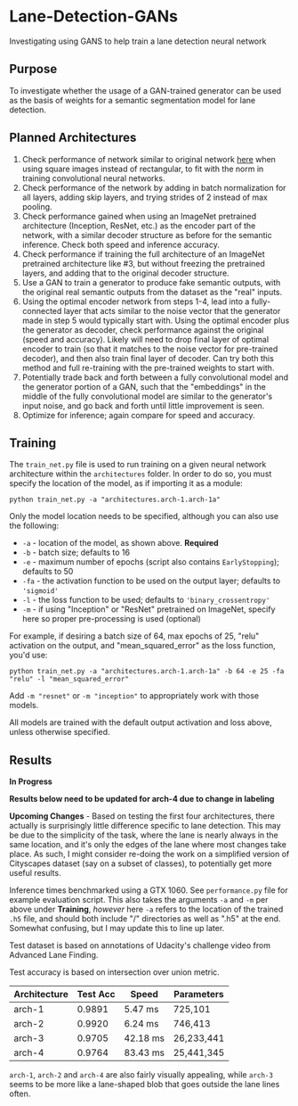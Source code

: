 # Lane-Detection-GANs
Investigating using GANS to help train a lane detection neural network

## Purpose
To investigate whether the usage of a GAN-trained generator can be used as the basis of weights for a semantic segmentation model for lane detection.

## Planned Architectures
1. Check performance of network similar to original network [here](https://github.com/mvirgo/MLND-Capstone) when using square images instead of rectangular, to fit with the norm in training convolutional neural networks.
2. Check performance of the network by adding in batch normalization for all layers, adding skip layers, and trying strides of 2 instead of max pooling.
3. Check performance gained when using an ImageNet pretrained architecture (Inception, ResNet, etc.) as the encoder part of the network, with a similar decoder structure as before for the semantic inference. Check both speed and inference accuracy.
4. Check performance if training the full architecture of an ImageNet pretrained architecture like #3, but without freezing the pretrained layers, and adding that to the original decoder structure.
5. Use a GAN to train a generator to produce fake semantic outputs, with the original real semantic outputs from the dataset as the "real" inputs. 
6. Using the optimal encoder network from steps 1-4, lead into a fully-connected layer that acts similar to the noise vector that the generator made in step 5 would typically start with. Using the optimal encoder plus the generator as decoder, check performance against the original (speed and accuracy). Likely will need to drop final layer of optimal encoder to train (so that it matches to the noise vector for pre-trained decoder), and then also train final layer of decoder. Can try both this method and full re-training with the pre-trained weights to start with.
7. Potentially trade back and forth between a fully convolutional model and the generator portion of a GAN, such that the "embeddings" in the middle of the fully convolutional model are similar to the generator's input noise, and go back and forth until little improvement is seen. 
8. Optimize for inference; again compare for speed and accuracy.

## Training
The `train_net.py` file is used to run training on a given neural network architecture within the `architectures` folder. In order to do so, you must specify the location of the model, as if importing it as a module:

`python train_net.py -a "architectures.arch-1.arch-1a"`

Only the model location needs to be specified, although you can also use the following:
+ `-a` - location of the model, as shown above. **Required**
+ `-b` - batch size; defaults to 16
+ `-e` - maximum number of epochs (script also contains `EarlyStopping`); defaults to 50
+ `-fa` - the activation function to be used on the output layer; defaults to `'sigmoid'`
+ `-l` - the loss function to be used; defaults to `'binary_crossentropy'`
+ `-m` - if using "Inception" or "ResNet" pretrained on ImageNet, specify here so proper pre-processing is used (optional)

For example, if desiring a batch size of 64, max epochs of 25, "relu" activation on the output, and "mean_squared_error" as the loss function, you'd use:

`python train_net.py -a "architectures.arch-1.arch-1a" -b 64 -e 25 -fa "relu" -l "mean_squared_error"`

Add `-m "resnet"` or `-m "inception"` to appropriately work with those models.

All models are trained with the default output activation and loss above, unless otherwise specified.

## Results
**In Progress**

**Results below need to be updated for arch-4 due to change in labeling**

**Upcoming Changes** - Based on testing the first four architectures, there actually is surprisingly little difference specific to lane detection. This may be due to the simplicity of the task, where the lane is nearly always in the same location, and it's only the edges of the lane where most changes take place. As such, I might consider re-doing the work on a simplified version of Cityscapes dataset (say on a subset of classes), to potentially get more useful results.

Inference times benchmarked using a GTX 1060.
See `performance.py` file for example evaluation script. This also takes the arguments `-a` and `-m` per above under **Training**, *however* here `-a` refers to the location of the trained `.h5` file, and should both include "/" directories as well as ".h5" at the end. Somewhat confusing, but I may update this to line up later.

Test dataset is based on annotations of Udacity's challenge video from Advanced Lane Finding.

Test accuracy is based on intersection over union metric.

Architecture | Test Acc | Speed | Parameters
--- | --- | --- | ---
arch-1 | 0.9891 | 5.47 ms | 725,101
arch-2 | 0.9920 | 6.24 ms | 746,413
arch-3 | 0.9705 | 42.18 ms | 26,233,441
arch-4 | 0.9764 | 83.43 ms | 25,441,345

`arch-1`, `arch-2` and `arch-4` are also fairly visually appealing, while `arch-3` seems to be more like a lane-shaped blob that goes outside the lane lines often.
